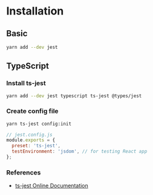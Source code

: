 # Installation

## Basic

```sh
yarn add --dev jest
```


## TypeScript

### Install ts-jest

```sh
yarn add --dev jest typescript ts-jest @types/jest
```


### Create config file

```sh
yarn ts-jest config:init
```

```js
// jest.config.js
module.exports = {
  preset: 'ts-jest',
  testEnvironment: 'jsdom', // for testing React app
};
```


### References

- [ts-jest Online Documentation](https://kulshekhar.github.io/ts-jest/)